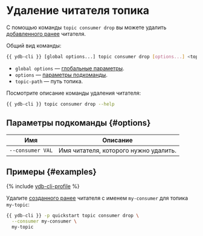 # Удаление читателя топика

С помощью команды `topic consumer drop` вы можете удалить [добавленного ранее](topic-consumer-add.md) читателя.

Общий вид команды:

```bash
{{ ydb-cli }} [global options...] topic consumer drop [options...] <topic-path>
```

* `global options` — [глобальные параметры](commands/global-options.md).
* `options` — [параметры подкоманды](#options).
* `topic-path` — путь топика.

Посмотрите описание команды удаления читателя:

```bash
{{ ydb-cli }} topic consumer drop --help
```

## Параметры подкоманды {#options}

| Имя | Описание |
| ---|--- |
| `--consumer VAL` | Имя читателя, которого нужно удалить. |

## Примеры {#examples}

{% include [ydb-cli-profile](../../_includes/ydb-cli-profile.md) %}

Удалите [созданного ранее](topic-consumer-add.md) читателя с именем `my-consumer` для топика `my-topic`:

```bash
{{ ydb-cli }} -p quickstart topic consumer drop \
  --consumer my-consumer \
  my-topic
```
